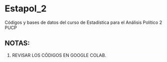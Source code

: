# Estapol_2
Códigos y bases de datos del curso de Estadística para el Análisis Político 2 PUCP

## NOTAS:
1. REVISAR LOS CÓDIGOS EN GOOGLE COLAB.
